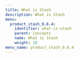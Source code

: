 ```yaml
---
title: What is Stash
description: What is Stash
menu:
  product_stash_0.6.4:
    identifier: what-is-stash
    parent: concepts
    name: What is Stash
    weight: 10
menu_name: product_stash_0.6.4
---
```


